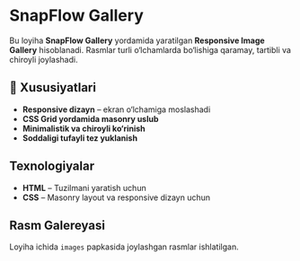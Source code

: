 # SnapFlow Gallery

Bu loyiha **SnapFlow Gallery** yordamida yaratilgan **Responsive Image Gallery** hisoblanadi. Rasmlar turli o‘lchamlarda bo‘lishiga qaramay, tartibli va chiroyli joylashadi.

## 📌 Xususiyatlari

- **Responsive dizayn** – ekran o‘lchamiga moslashadi
- **CSS Grid yordamida masonry uslub**
- **Minimalistik va chiroyli ko‘rinish**
- **Soddaligi tufayli tez yuklanish**

## Texnologiyalar

- **HTML** – Tuzilmani yaratish uchun
- **CSS** – Masonry layout va responsive dizayn uchun

## Rasm Galereyasi

Loyiha ichida `images` papkasida joylashgan rasmlar ishlatilgan.
